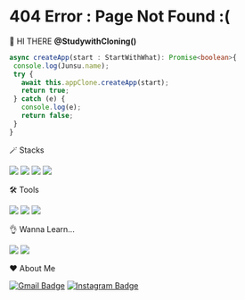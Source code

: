 # 404 Error : Page Not Found :(
<!--
**BearWithpy/BearWithpy** is a ✨ _special_ ✨ repository because its `README.md` (this file) appears on your GitHub profile.
Here are some ideas to get you started:
- 🔭 I’m currently working on ...
- 🌱 I’m currently learning ...
- 👯 I’m looking to collaborate on ...
- 🤔 I’m looking for help with ...
- 💬 Ask me about ...
- 📫 How to reach me: ...
- 😄 Pronouns: ...
- ⚡ Fun fact: ...
- 👌 Interested in...
-->

🌱 HI THERE __@StudywithCloning()__
```typescript
async createApp(start : StartWithWhat): Promise<boolean>{
 console.log(Junsu.name);
 try {
   await this.appClone.createApp(start);
   return true;
 } catch (e) {
   console.log(e);
   return false;
 }
}

```


🪄 Stacks

<img src="https://img.shields.io/badge/spring-6DB33F?style=flat-square&logo=spring&logoColor=white"/> <img src="https://img.shields.io/badge/springboot-6DB33F?style=flat-square&logo=springboot&logoColor=white"/> <img src="https://img.shields.io/badge/JavaScript-F7DF1E?style=flat-square&logo=JavaScript&logoColor=white"/> <img src="https://img.shields.io/badge/nodejs-339933?style=flat-square&logo=nodedotjs&logoColor=white"/>

🛠️ Tools 

 <img src="https://img.shields.io/badge/Visual Studio Code-007ACC?style=flat-square&logo=Visual Studio Code&logoColor=white"/> <img src="https://img.shields.io/badge/IntelliJ IDEA-423de0?style=flat-square&logo=IntelliJ IDEA&logoColor=white"/> <img src="https://img.shields.io/badge/GitHub-181717?style=flat-square&logo=GitHub&logoColor=white"/>

👌 Wanna Learn...

<img src="https://img.shields.io/badge/nestjs-E0234E?style=flat-square&logo=nestjs&logoColor=white"/> <img src="https://img.shields.io/badge/go-00ADD8?style=flat-square&logo=go&logoColor=white"/> 

❤️ About Me

[![Gmail Badge](https://img.shields.io/badge/-Gmail-d14836?style=flat-square&logo=Gmail&logoColor=white&link=mailto:pksjmh5295@gmail.com)](mailto:pksjmh5295@gmail.com)
[![Instagram Badge](https://img.shields.io/badge/-Instagram-dd2a7b?style=flat-square&logo=instagram&logoColor=white&link=https://www.instagram.com/jxnsx_5295/)](https://www.instagram.com/jxnsx_5295/)
</div>
